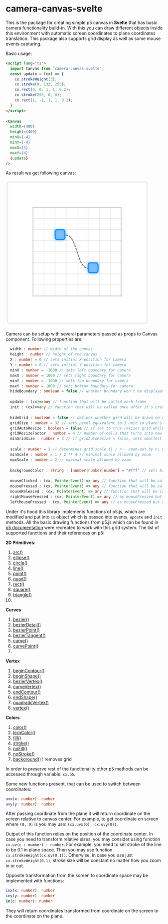 # camera-canvas-svelte

This is the package for creating simple p5 canvas in **Svelte** that has basic camera functionality build-in. With this you can draw different objects inside this environment with automatic screen coordinates to plane coordinates translation. This package also supports grid display as well as some mouse events capturing.

Basic usage:
```html
<script lang="ts">
  import Canvas from "camera-canvas-svelte";
  const update = (cx) => {
    cx.strokeWeight(3);
    cx.stroke(0, 132, 255);
    cx.rect(0, 0, 1, 1, 0.2);
    cx.stroke(255, 0, 0);
    cx.rect(1, -1, 1, 1, 0.2);
  }
</script>

<Canvas
  width={400}
  height={400}
  minX={-4}
  minY={-4}
  maxX={4}
  maxY={4}
  {update}
/>

```

As result we get following canvas: 

![example 1](./images/ex1.png)

Camera can be setup with several parameters passed as props to Canvas component. Following properties are:
```ts
  width : number // width of the canvas
  height : number // height of the canvas
  X : number = 0 // sets initial X-position for camera
  Y : number = 0 // sets initial Y-position for camera
  minX : number = -1000 // sets left boundary for camera
  maxX : number = 1000 // sets right boundary for camera
  minY : number = -1000 // sets top boundary for camera
  maxY : number = 1000 // sets bottom boundary for camera
  hideBoundary : boolean = false // whether boundary won't be displayed

  update : (cx)=>any // function that will be called each frame
  init : (cx)=>any // function that will be called once after it's creation

  hideGrid : boolean = false // defines whether gird will be drawn on canvas
  gridSize : number = 32 // sets pixel equivalent to 1 unit in plane's space
  gridAutoResize : boolean = false // if set to true resizes grid while being zoomed-out to prevent it from filling the screen
  gridResizeFactor : number = 4 // number of cells that turns into new one, when resize happens
  minGridSize : number = 8 // if gridAutoResize = false, sets smallest unit of length between grid lines

  scale : number = 1 // determines grid scale (1 / n - zoom-out by n; n - zoom-in by n)
  minScale : number = 1 / 2 ** 4 // minimal scale allowed by zoom
  maxScale : number = 2 // maximal scale allowed by zoom

  backgroundColor : string | [number|number|number] = "#fff" // sets background color via string or three number array

  mouseClicked : (cx, PointerEvent) => any // function that will be called on left mouse click
  mousePressed : (cx, PointerEvent) => any // function that will be called on mouse press (and during it each frame)
  mouseReleased : (cx, PointerEvent) => any // function that will be called on mouse release
  rightMousePressed : (cx, PointerEvent) => any // as mousePressed but only for right button
  leftMousePressed : (cx, PointerEvent) => any // as mousePressed but only for right button

```

Under it's hood this library implements functions of p5.js, which are modified and put into `cx` object which is passed into events, `update` and `init` methods. All the basic drawing functions from p5.js which can be found in [p5 documentation](https://p5js.org/reference/) were recreated to work with this grid system. The list of supported functions and their references on p5:

**2D Primitives**:
1. [arc()](https://p5js.org/reference/#/p5/arc)
2. [ellipse()](https://p5js.org/reference/#/p5/ellipse)
3. [circle()](https://p5js.org/reference/#/p5/circle)
4. [line()](https://p5js.org/reference/#/p5/line)
5. [point()](https://p5js.org/reference/#/p5/point)
6. [quad()](https://p5js.org/reference/#/p5/quad)
7. [rect()](https://p5js.org/reference/#/p5/rect)
8. [square()](https://p5js.org/reference/#/p5/square)
9. [triangle()](https://p5js.org/reference/#/p5/triangle)
10. 
**Curves**
1. [bezier()](https://p5js.org/reference/#/p5/bezier)
2. [bezierDetail()](https://p5js.org/reference/#/p5/bezierDetail)
3. [bezierPoint()](https://p5js.org/reference/#/p5/bezierPoint)
4. [bezierTangent()](https://p5js.org/reference/#/p5/bezierTangent)
5. [curve()](https://p5js.org/reference/#/p5/curve)
6. [curvePoint()](https://p5js.org/reference/#/p5/curvePoint)
7. 
**Vertex**
1. [beginContour()](https://p5js.org/reference/#/p5/beginContour)
2. [beginShape()](https://p5js.org/reference/#/p5/beginShape)
3. [bezierVertex()](https://p5js.org/reference/#/p5/bezierVertex)
4. [curveVertex()](https://p5js.org/reference/#/p5/curveVertex)
5. [endContour()](https://p5js.org/reference/#/p5/endContour)
6. [endShape()](https://p5js.org/reference/#/p5/endShape)
7. [quadraticVertex()](https://p5js.org/reference/#/p5/quadraticVertex)
8. [vertex()](https://p5js.org/reference/#/p5/vertex)

**Colors**
1. [color()](https://p5js.org/reference/#/p5/color)
2. [lerpColor()](https://p5js.org/reference/#/p5/lerpColor)
3. [fill()](https://p5js.org/reference/#/p5/fill)
4. [stroke()](https://p5js.org/reference/#/p5/stroke)
5. [noFill()](https://p5js.org/reference/#/p5/noFill)
6. [noStroke()](https://p5js.org/reference/#/p5/noStroke)
7. [background()](https://p5js.org/reference/#/p5/background) ! removes grid

In order to preserve rest of the functionality other p5 methods can be accessed through variable: `cx.p5`.

Some new functions present, that can be used to switch between coordinates:

```ts
uvx(x: number): number
uvy(y: number): number
```
After passing coordinate from the plane it will return coordinate on the screen relative to canvas center. For example, to get coordinate on screen where `(0, 0)` is you may use: `(cx.uvx(0), cx.uvy(0))`.

Output of this function relies on the position of the coordinate center. In case you need to transform relative sizes, you may consider using function `cx.uv(c : number) : number`. For example, you need to set stroke of the line to be 0.1 in plane space. Then you may use function `cx.strokeWeight(cx.uv(0.1))`. Otherwise, in case you use just `cx.strokeWeight(0.1)`, stroke size will be constant no matter how you zoom in or out.

Opposite transformation from the screen to coordinate space may be implemented with functions:
```ts
inx(x: number): number 
iny(y: number): number 
in(c: number): number
```
They will return coordinates transformed from coordinate on the screen to the coordinate on the plane. 